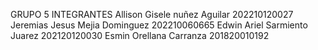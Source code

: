 GRUPO 5 INTEGRANTES
Allison Gisele nuñez Aguilar 202210120027
Jeremias Jesus Mejia Dominguez 202210060665
Edwin Ariel Sarmiento Juarez 202120120030
Esmin Orellana Carranza 201820010192
